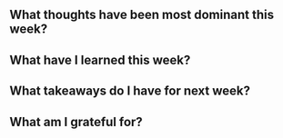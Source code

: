 
## What thoughts have been most dominant this week?


## What have I learned this week?


## What takeaways do I have for next week?


## What am I grateful for?